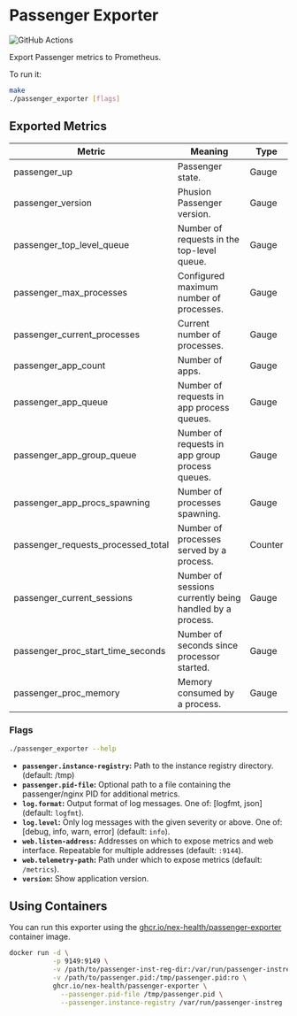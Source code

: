 # Passenger Exporter

![GitHub Actions](https://github.com/nex-health/passenger-exporter/actions/workflows/ci.yml/badge.svg)

Export Passenger metrics to Prometheus.

To run it:

```bash
make
./passenger_exporter [flags]
```

## Exported Metrics

| Metric                             | Meaning                                                  | Type    |
| ---------------------------------- | -------------------------------------------------------- | ------- |
| passenger_up                       | Passenger state.                                         | Gauge   |
| passenger_version                  | Phusion Passenger version.                               | Gauge   |
| passenger_top_level_queue          | Number of requests in the top-level queue.               | Gauge   |
| passenger_max_processes            | Configured maximum number of processes.                  | Gauge   |
| passenger_current_processes        | Current number of processes.                             | Gauge   |
| passenger_app_count                | Number of apps.                                          | Gauge   |
| passenger_app_queue                | Number of requests in app process queues.                | Gauge   |
| passenger_app_group_queue          | Number of requests in app group process queues.          | Gauge   |
| passenger_app_procs_spawning       | Number of processes spawning.                            | Gauge   |
| passenger_requests_processed_total | Number of processes served by a process.                 | Counter |
| passenger_current_sessions         | Number of sessions currently being handled by a process. | Gauge   |
| passenger_proc_start_time_seconds  | Number of seconds since processor started.               | Gauge   |
| passenger_proc_memory              | Memory consumed by a process.                            | Gauge   |

### Flags

```bash
./passenger_exporter --help
```

* __`passenger.instance-registry`:__ Path to the instance registry directory.
  (default: /tmp)
* __`passenger.pid-file`:__ Optional path to a file containing the
  passenger/nginx PID for additional metrics.
* __`log.format`:__ Output format of log messages. One of: [logfmt, json]
  (default: `logfmt`).
* __`log.level`:__ Only log messages with the given severity or above. One of:
  [debug, info, warn, error] (default: `info`).
* __`web.listen-address`:__ Addresses on which to expose metrics and web
  interface. Repeatable for multiple addresses (default: `:9144`).
* __`web.telemetry-path`:__ Path under which to expose metrics (default: `/metrics`).
* __`version`:__ Show application version.

## Using Containers

You can run this exporter using the [ghcr.io/nex-health/passenger-exporter](https://github.com/nex-health/passenger-exporter/pkgs/container/passenger-exporter) container image.

```bash
docker run -d \
           -p 9149:9149 \
           -v /path/to/passenger-inst-reg-dir:/var/run/passenger-instreg:ro \
           -v /path/to/passenger.pid:/tmp/passenger.pid:ro \
           ghcr.io/nex-health/passenger-exporter \
             --passenger.pid-file /tmp/passenger.pid \
             --passenger.instance-registry /var/run/passenger-instreg
```
